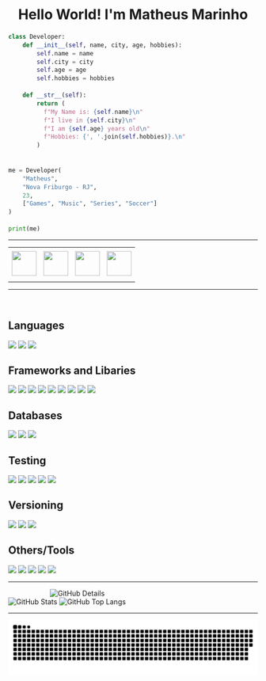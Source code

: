 <h1 align="center" > Hello World! I'm Matheus Marinho </h1>

```python
class Developer:
    def __init__(self, name, city, age, hobbies):
        self.name = name
        self.city = city
        self.age = age
        self.hobbies = hobbies

    def __str__(self):
        return (
          f"My Name is: {self.name}\n"
          f"I live in {self.city}\n"
          f"I am {self.age} years old\n"
          f"Hobbies: {', '.join(self.hobbies)}.\n"
        )


me = Developer(
    "Matheus",
    "Nova Friburgo - RJ",
    23,
    ["Games", "Music", "Series", "Soccer"]
)

print(me)
```

----

<div>
<table align="center">
<tr>
<td align="center" colspan="4"></td>
</tr> 
<tr>
<td><a href="https://github.com/matheusnff85" target="_blank"><img src="https://github.com/joaopauloaramuni/joaopauloaramuni/blob/master/img/github.png?raw=true" width="50px" height="50px"/></a>
</td>
<td><a href="mailto:matheus.marinhodsp@gmail.com" target="_blank"><img src="https://cdn-icons-png.flaticon.com/512/6711/6711567.png" width="50px" height="50px"/></a>
</td>
<td><a href="https://wa.me/5522992478665" target="_blank"><img src="https://imagepng.org/wp-content/uploads/2017/08/whatsapp-icone-2.png" width="50px" height="50px"/></a>
</td>
<td><a href="https://www.linkedin.com/in/matheus-marinhodsp/" target="_blank"><img src="https://upload.wikimedia.org/wikipedia/commons/thumb/c/ca/LinkedIn_logo_initials.png/768px-LinkedIn_logo_initials.png" width="50px" height="50px"/></a>
</td>
</tr>
<tr>
 <td align="center" colspan="4"></td>
</tr> 
</table>
</div>

----

<div style="display: inline_block" ><br>
  <h2> Languages </h2>

  <img src="https://img.shields.io/badge/JavaScript-F7DF1E?style=for-the-badge&logo=javascript&logoColor=black" />      
  <img src="https://img.shields.io/badge/TypeScript-007ACC?style=for-the-badge&logo=typescript&logoColor=white" />
  <img src="https://img.shields.io/badge/Python-006ACC?style=for-the-badge&logo=python&logoColor=FFF000" />
    
  <h2> Frameworks and Libaries </h2>

  <img src="https://img.shields.io/badge/Node.js-2BA84A?style=for-the-badge&logo=node.js&logoColor=white" />
  <img src="https://img.shields.io/badge/HTML5-E34F26?style=for-the-badge&logo=html5&logoColor=white" />
  <img src="https://img.shields.io/badge/CSS3-1572B6?style=for-the-badge&logo=css3&logoColor=white" />
  <img src="https://img.shields.io/badge/React-20232A?style=for-the-badge&logo=react&logoColor=61DAFB" />
  <img src="https://img.shields.io/badge/ts--node-3178C6?style=for-the-badge&logo=ts-node&logoColor=white" />
  <img src="https://img.shields.io/badge/Redux-593D88?style=for-the-badge&logo=redux&logoColor=white" />
  <img src="https://img.shields.io/badge/Express.js-404D59?style=for-the-badge" />
  <img src="https://img.shields.io/badge/Sequelize-52B0E7?style=for-the-badge&logo=Sequelize&logoColor=white" />
  <img src="https://img.shields.io/badge/JWT-000000?style=for-the-badge&logo=JSON%20web%20tokens&logoColor=white" />

  <h2> Databases </h2>

  <img src="https://img.shields.io/badge/MySQL-003545?style=for-the-badge&logo=mysql&logoColor=white" />
  <img src="https://img.shields.io/badge/MongoDB-4EA94B?style=for-the-badge&logo=mongodb&logoColor=white" />
  <img src="https://img.shields.io/badge/PostgreSQL-316192?style=for-the-badge&logo=postgresql&logoColor=white" />

  <h2> Testing </h2>

  <img src="https://img.shields.io/badge/Jest-323330?style=for-the-badge&logo=Jest&logoColor=white" />
  <img src="https://img.shields.io/badge/mocha.js-323330?style=for-the-badge&logo=mocha&logoColor=Brown" />
  <img src="https://img.shields.io/badge/chai.js-323330?style=for-the-badge&logo=chai&logoColor=red" />
  <img src="https://img.shields.io/badge/sinon.js-323330?style=for-the-badge&logo=sinon" />
  <img src="https://img.shields.io/badge/testing%20library-323330?style=for-the-badge&logo=testing-library&logoColor=red" />

  <h2> Versioning </h2>

  <img src="https://img.shields.io/badge/npm-CB3837?style=for-the-badge&logo=npm&logoColor=white" />
  <img src="https://img.shields.io/badge/GIT-E44C30?style=for-the-badge&logo=git&logoColor=white" />
  <img src="https://img.shields.io/badge/GitHub-100000?style=for-the-badge&logo=github&logoColor=white" />

  <h2> Others/Tools </h2>

  <img src="https://img.shields.io/badge/Heroku-430098?style=for-the-badge&logo=heroku&logoColor=white" />
  <img src="https://img.shields.io/badge/VSCode-0078D4?style=for-the-badge&logo=visual%20studio%20code&logoColor=white" />
  <img src="https://img.shields.io/badge/Docker-2CA5E0?style=for-the-badge&logo=docker&logoColor=white" />
  <img src="https://img.shields.io/badge/eslint-3A33D1?style=for-the-badge&logo=eslint&logoColor=white" />
  <img src="https://img.shields.io/badge/Ubuntu-E95420?style=for-the-badge&logo=ubuntu&logoColor=white" />

</div>

----

<div>
<img align="right" alt="GitHub Details" width="420px" src="http://github-profile-summary-cards.vercel.app/api/cards/profile-details?username=matheusnff85&theme=github_dark"/>
<img alt="GitHub Stats" width="200px" src="http://github-profile-summary-cards.vercel.app/api/cards/stats?username=matheusnff85&theme=github_dark"/>
<img alt="GitHub Top Langs" width="200px" src="http://github-profile-summary-cards.vercel.app/api/cards/repos-per-language?username=matheusnff85&theme=github_dark"/>
</div>

----

<div align="center">

  ![GitHub Snake dark](https://github.com/matheusnff85/matheusnff85/blob/output/github-contribution-grid-snake-dark.svg?palette=github-dark)
 
</div>